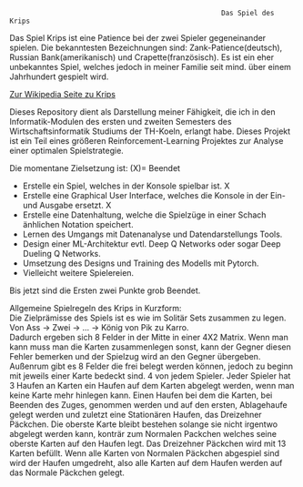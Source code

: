                                                         Das Spiel des Krips

Das Spiel Krips ist eine Patience bei der zwei Spieler gegeneinander spielen. Die bekanntesten Bezeichnungen sind: Zank-Patience(deutsch), Russian Bank(amerikanisch) und Crapette(französisch).
Es ist ein eher unbekanntes Spiel, welches jedoch in meiner Familie seit mind. über einem Jahrhundert gespielt wird.

[Zur Wikipedia Seite zu Krips](https://de.wikipedia.org/wiki/Zank-Patience)

Dieses Repository dient als Darstellung meiner Fähigkeit, die ich in den Informatik-Modulen des ersten und zweiten Semesters des Wirtschaftsinformatik Studiums der TH-Koeln, erlangt habe.
Dieses Projekt ist ein Teil eines größeren Reinforcement-Learning Projektes zur Analyse einer optimalen Spielstrategie. 

Die momentane Zielsetzung ist: (X)= Beendet
- Erstelle ein Spiel, welches in der Konsole spielbar ist.                                        X
- Erstelle eine Graphical User Interface, welches die Konsole in der Ein- und Ausgabe ersetzt.    X
- Erstelle eine Datenhaltung, welche die Spielzüge in einer Schach änhlichen Notation speichert.
- Lernen des Umgangs mit Datenanalyse und Datendarstellungs Tools.
- Design einer ML-Architektur evtl. Deep Q Networks oder sogar Deep Dueling Q Networks.
- Umsetzung des Designs und Training des Modells mit Pytorch.
- Vielleicht weitere Spielereien.

Bis jetzt sind die Ersten zwei Punkte grob Beendet.


Allgemeine Spielregeln des Krips in Kurzform:  
Die Zielprämisse des Spiels ist es wie im Solitär Sets  zusammen zu legen. Von Ass -> Zwei -> ... -> König von Pik zu Karro.  
Dadurch ergeben sich 8 Felder in der Mitte in einer 4X2 Matrix.
Wenn man kann muss man die Karten zusammenlegen sonst, kann der Gegner diesen Fehler bemerken und der Spielzug wird an den Gegner übergeben.
Außenrum gibt es 8 Felder die frei belegt werden können, jedoch zu beginn mit jeweils einer Karte bedeckt sind. 4 von jedem Spieler.
Jeder Spieler hat 3 Haufen an Karten ein Haufen auf dem Karten abgelegt werden, wenn man keine Karte mehr hinlegen kann. Einen Haufen bei dem die Karten, bei Beenden des Zuges, genommen werden und auf den ersten, Ablagehaufe gelegt werden und zuletzt eine Stationären Haufen, das Dreizehner Päckchen. Die oberste Karte bleibt bestehen solange sie nicht irgentwo abgelegt werden kann, konträr zum Normalen Packchen welches seine oberste Karten auf den Haufen legt.  Das Dreizehner Päckchen wird mit 13 Karten befüllt. 
Wenn alle Karten von Normalen Päckchen abgespiel sind wird der Haufen umgedreht, also alle Karten auf dem Haufen werden auf das Normale Päckchen gelegt.





